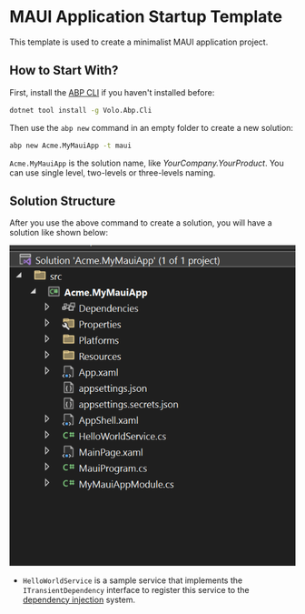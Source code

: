 # MAUI Application Startup Template

This template is used to create a minimalist MAUI application project.

## How to Start With?

First, install the [ABP CLI](../CLI.md) if you haven't installed before:

````bash
dotnet tool install -g Volo.Abp.Cli
````

Then use the `abp new` command in an empty folder to create a new solution:

````bash
abp new Acme.MyMauiApp -t maui
````

`Acme.MyMauiApp` is the solution name, like *YourCompany.YourProduct*. You can use single level, two-levels or three-levels naming.

## Solution Structure

After you use the above command to create a solution, you will have a solution like shown below:

![basic-maui-application-solution](../images/basic-maui-application-solution.png)

* `HelloWorldService` is a sample service that implements the `ITransientDependency` interface to register this service to the [dependency injection](../Dependency-Injection.md) system.